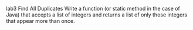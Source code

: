 lab3
Find All Duplicates
Write a function (or static method in the case of Java)
that accepts a list of integers and returns a list of only those integers that appear more than once.
